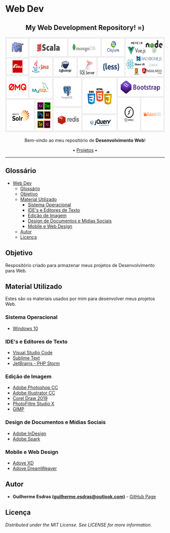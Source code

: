 <!-- Título do Respositório -->
# Web Dev
<!-- -->

<!-- Subtítulo -->
<h2 align="center">My Web Development Repository! =)</h2>
<!-- -->

<!-- Logo -->
<p align="center">
    <img src="Images\Web Design Technologies.png" alt="Web Technologies" height="300">
</p>
<!-- -->

<!-- Msg de boas vindas -->
<p align="center">
    Bem-vindo ao meu repositório de <strong>Desenvolvimento Web</strong>!
</p>


<p align="center">
    • <a href="Projetos">Projetos</a> • 
</p>
<!-- -->

---

<!-- Table of Contents -->
## Glossário
- [Web Dev](#Web-Dev)
  - [Glossário](#Gloss%C3%A1rio)
  - [Objetivo](#Objetivo)
  - [Material Utilizado](#Material-Utilizado)
    - [Sistema Operacional](#Sistema-Operacional)
    - [IDE's e Editores de Texto](#IDEs-e-Editores-de-Texto)
    - [Edição de Imagem](#Edi%C3%A7%C3%A3o-de-Imagem)
    - [Design de Documentos e Mídias Sociais](#Design-de-Documentos-e-M%C3%ADdias-Sociais)
    - [Mobile e Web Design](#Mobile-e-Web-Design)
  - [Autor](#Autor)
  - [Licença](#Licen%C3%A7a)
<!-- -->

<!-- Objetivo -->
## Objetivo
Respositório criado para armazenar meus projetos de Desenvolvimento para Web.
<!-- -->

<!-- Material Utilizado -->
## Material Utilizado
Estes são os materiais usados por mim para desenvolver meus projetos Web.
### Sistema Operacional
- [Windows 10](https://www.microsoft.com/pt-br/windows/)
### IDE's e Editores de Texto
- [Visual Studio Code](https://code.visualstudio.com/)
- [Sublime Text](https://www.sublimetext.com/)
- [JetBrains - PHP Storm](https://www.jetbrains.com/phpstorm/)
### Edição de Imagem
- [Adobe Photoshop CC](https://www.adobe.com/br/products/photoshop.html)
- [Adobe Illustrator CC](https://www.adobe.com/br/products/illustrator.html)
- [Corel Draw 2019](https://www.coreldraw.com/br/)
- [PhotoFiltre Studio X](https://photofiltre-studio.br.uptodown.com/windows)
- [GIMP](https://www.gimp.org/)
### Design de Documentos e Mídias Sociais
- [Adobe InDesign ](https://www.adobe.com/br/products/indesign.html)
- [Adobe Spark](https://www.adobe.com/br/products/spark.html)
### Mobile e Web Design
- [Adove XD](https://www.adobe.com/br/products/xd.html)
- [Adove DreamWeaver](https://www.adobe.com/br/products/dreamweaver.html)
<!-- -->

<!-- Autor/Contato -->
## Autor
* **Guilherme Esdras (guilherme.esdras@outlook.com)** - [GitHub Page](https://github.com/GuilhermeEsdras)
<!-- -->

<!-- Licença -->
## Licença
*Distributed under the MIT License. See LICENSE for more information.*